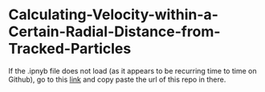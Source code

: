 # Calculating-Velocity-within-a-Certain-Radial-Distance-from-Tracked-Particles
If the .ipnyb file does not load (as it appears to be recurring time to time on Github), go to this [link](https://nbviewer.jupyter.org/) and copy paste the url of this repo in there.
